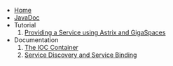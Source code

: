 * [Home](Home)
* [JavaDoc](http://avanzabank.github.io/astrix/)
* Tutorial
	1. [Providing a Service using Astrix and GigaSpaces](Providing-A-Service-Using-Astrix-And-GigaSpaces)
* Documentation
	1. [The IOC Container](The-IOC-Container)  
	2. [Service Discovery and Service Binding](Service-Discovery-and-Service-Binding)